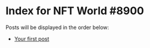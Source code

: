 # Index for NFT World #8900
Posts will be displayed in the order below:

- [Your first post](./001-first.md)

